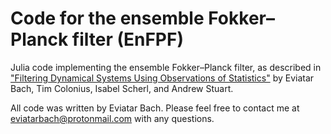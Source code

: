 # Code for the ensemble Fokker–Planck filter (EnFPF)

Julia code implementing the ensemble Fokker–Planck filter, as described in ["Filtering Dynamical Systems Using Observations of Statistics"](https://doi.org/10.1063/5.0171827) by Eviatar Bach, Tim Colonius, Isabel Scherl, and Andrew Stuart.

All code was written by Eviatar Bach. Please feel free to contact me at eviatarbach@protonmail.com with any questions.
